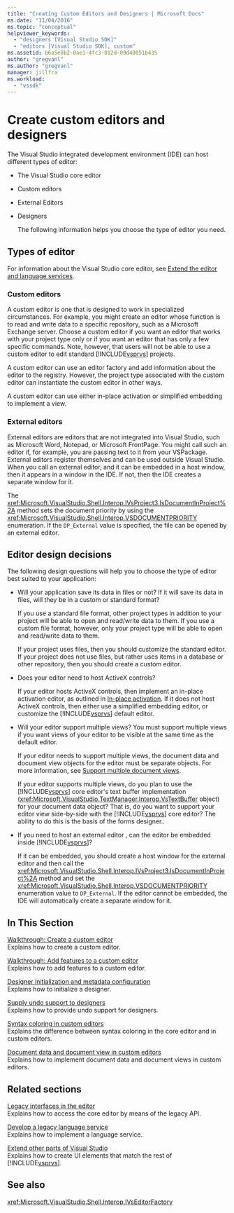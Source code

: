 ```yaml
---
title: "Creating Custom Editors and Designers | Microsoft Docs"
ms.date: "11/04/2016"
ms.topic: "conceptual"
helpviewer_keywords: 
  - "designers [Visual Studio SDK]"
  - "editors [Visual Studio SDK], custom"
ms.assetid: b6a5e8b2-0ae1-4fc3-812d-09d40051b435
author: "gregvanl"
ms.author: "gregvanl"
manager: jillfra
ms.workload: 
  - "vssdk"
---
```

# Create custom editors and designers
The Visual Studio integrated development environment (IDE) can host different types of editor:  
  
- The Visual Studio core editor  
  
- Custom editors  
  
- External Editors  
  
- Designers  
  
  The following information helps you choose the type of editor you need.  
  
## Types of editor  
 For information about the Visual Studio core editor, see [Extend the editor and language services](../extensibility/extending-the-editor-and-language-services.md).  
  
### Custom editors  
 A custom editor is one that is designed to work in specialized circumstances. For example, you might create an editor whose function is to read and write data to a specific repository, such as a Microsoft Exchange server. Choose a custom editor if you want an editor that works with your project type only or if you want an editor that has only a few specific commands. Note, however, that users will not be able to use a custom editor to edit standard [!INCLUDE[vsprvs](../code-quality/includes/vsprvs_md.md)] projects.  
  
 A custom editor can use an editor factory and add information about the editor to the registry. However, the project type associated with the custom editor can instantiate the custom editor in other ways.  
  
 A custom editor can use either in-place activation or simplified embedding to implement a view.  
  
### External editors  
 External editors are editors that are not integrated into Visual Studio, such as Microsoft Word, Notepad, or Microsoft FrontPage. You might call such an editor if, for example, you are passing text to it from your VSPackage. External editors register themselves and can be used outside Visual Studio. When you call an external editor, and it can be embedded in a host window, then it appears in a window in the IDE. If not, then the IDE creates a separate window for it.  
  
 The <xref:Microsoft.VisualStudio.Shell.Interop.IVsProject3.IsDocumentInProject%2A> method sets the document priority by using the <xref:Microsoft.VisualStudio.Shell.Interop.VSDOCUMENTPRIORITY> enumeration. If the `DP_External` value is specified, the file can be opened by an external editor.  
  
## Editor design decisions  
 The following design questions will help you to choose the type of editor best suited to your application:  
  
- Will your application save its data in files or not? If it will save its data in files, will they be in a custom or standard format?  
  
   If you use a standard file format, other project types in addition to your project will be able to open and read/write data to them. If you use a custom file format, however, only your project type will be able to open and read/write data to them.  
  
   If your project uses files, then you should customize the standard editor. If your project does not use files, but rather uses items in a database or other repository, then you should create a custom editor.  
  
- Does your editor need to host ActiveX controls?  
  
   If your editor hosts ActiveX controls, then implement an in-place activation editor, as outlined in [In-place activation](../extensibility/in-place-activation.md). If it does not host ActiveX controls, then either use a simplified embedding editor, or customize the [!INCLUDE[vsprvs](../code-quality/includes/vsprvs_md.md)] default editor.  
  
- Will your editor support multiple views? You must support multiple views if you want views of your editor to be visible at the same time as the default editor.  
  
   If your editor needs to support multiple views, the document data and document view objects for the editor must be separate objects. For more information, see [Support multiple document views](../extensibility/supporting-multiple-document-views.md).  
  
   If your editor supports multiple views, do you plan to use the [!INCLUDE[vsprvs](../code-quality/includes/vsprvs_md.md)] core editor's text buffer implementation (<xref:Microsoft.VisualStudio.TextManager.Interop.VsTextBuffer> object) for your document data object? That is, do you want to support your editor view side-by-side with the [!INCLUDE[vsprvs](../code-quality/includes/vsprvs_md.md)] core editor? The ability to do this is the basis of the forms designer..  
  
- If you need to host an external editor , can the editor be embedded inside [!INCLUDE[vsprvs](../code-quality/includes/vsprvs_md.md)]?  
  
   If it can be embedded, you should create a host window for the external editor and then call the <xref:Microsoft.VisualStudio.Shell.Interop.IVsProject3.IsDocumentInProject%2A> method and set the <xref:Microsoft.VisualStudio.Shell.Interop.VSDOCUMENTPRIORITY> enumeration value to `DP_External`. If the editor cannot be embedded, the IDE will automatically create a separate window for it.  
  
## In This Section  
 [Walkthrough: Create a custom editor](../extensibility/walkthrough-creating-a-custom-editor.md)  
 Explains how to create a custom editor.  
  
 [Walkthrough: Add features to a custom editor](../extensibility/walkthrough-adding-features-to-a-custom-editor.md)  
 Explains how to add features to a custom editor.  
  
 [Designer initialization and metadata configuration](../extensibility/designer-initialization-and-metadata-configuration.md)  
 Explains how to initialize a designer.  
  
 [Supply undo support to designers](../extensibility/supplying-undo-support-to-designers.md)  
 Explains how to provide undo support for designers.  
  
 [Syntax coloring in custom editors](../extensibility/syntax-coloring-in-custom-editors.md)  
 Explains the difference between syntax coloring in the core editor and in custom editors.  
  
 [Document data and document view in custom editors](../extensibility/document-data-and-document-view-in-custom-editors.md)  
 Explains how to implement document data and document views in custom editors.  
  
## Related sections  
 [Legacy interfaces in the editor](../extensibility/legacy-interfaces-in-the-editor.md)  
 Explains how to access the core editor by means of the legacy API.  
  
 [Develop a legacy language service](../extensibility/internals/developing-a-legacy-language-service.md)  
 Explains how to implement a language service.  
  
 [Extend other parts of Visual Studio](../extensibility/extending-other-parts-of-visual-studio.md)  
 Explains how to create UI elements that match the rest of [!INCLUDE[vsprvs](../code-quality/includes/vsprvs_md.md)].  
  
## See also  
 <xref:Microsoft.VisualStudio.Shell.Interop.IVsEditorFactory>